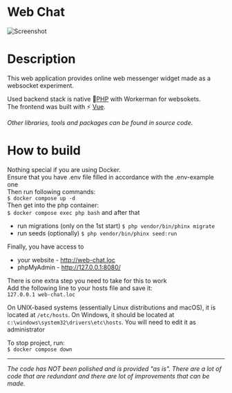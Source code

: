 ﻿# Web Chat

![Screenshot](https://i.ibb.co/ChMYzd6/image-2023-08-12-15-19-52.png)

# Description
This web application provides online web messenger widget made as a websocket experiment.

Used backend stack is native 🐘[PHP](https://www.php.net/) with Workerman for websokets.\
The frontend was built with ⚡️ [Vue](https://vuejs.org/).

_Other libraries, tools and packages can be found in source code._

# How to build
Nothing special if you are using Docker.\
Ensure that you have .env file filled in accordance with the .env-example one\
Then run following commands:\
```$ docker compose up -d```\
Then get into the php container:\
```$ docker compose exec php bash``` and after that
- run migrations (only on the 1st start)  ```$ php vendor/bin/phinx migrate```
- run seeds (optionally) ```$ php vendor/bin/phinx seed:run```

Finally, you have access to
- your website - http://web-chat.loc
- phpMyAdmin - http://127.0.0.1:8080/

There is one extra step you need to take for this to work\
Add the following line to your hosts file and save it:\
```127.0.0.1 web-chat.loc```

On UNIX-based systems (essentially Linux distributions and macOS), it is located at ```/etc/hosts```. On Windows, it should be located at ```c:\windows\system32\drivers\etc\hosts```. You will need to edit it as administrator

To stop project, run:\
```$ docker compose down```
___
_The code has NOT been polished and is provided "as is". There are a lot of code that are redundant and there are lot of improvements that can be made._
